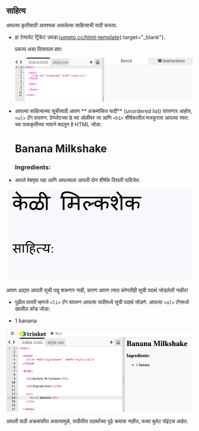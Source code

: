 ## साहित्य

आपल्या कृतीसाठी आवश्यक असलेल्या साहित्याची यादी करूया.

+ हा टेम्पलेट ट्रिंकेट उघडा:[jumpto.cc/html-template](http://jumpto.cc/html-template){:target="_blank"}.
    
    प्रकल्प असा दिसायला हवा:
    
    ![स्क्रीनशॉट](images/recipe-starter.png)

+ आपल्या साहित्याच्या सूचीसाठी आपण ** अक्रमांकित यादी** (unordered list) वापरणार आहोत, `<ul>` टॅग वापरुन. टेम्प्लेटच्या 8 व्या ओळीवर जा आणि `<h1>` शीर्षकातील मजकूरास आपल्या स्वत: च्या पाककृतीच्या नावाने बदलून हे HTML जोडा:

    <h1>Banana Milkshake</h1>
    
    <h3>Ingredients:</h3>
    
    <ul>
    
    </ul>
    

+ आपले वेबपृष्ठ पहा आणि आपल्याला आपली दोन शीर्षके दिसली पाहिजेत.

![स्क्रीनशॉट](images/recipe-headings.png)

आपण अद्याप आपली सूची पाहू शकणार नाही, कारण आपण त्यात कोणतीही सूची पदार्थ जोडलेली नाहीत!

+ पुढील पायरी म्हणजे `<li>` टॅग वापरुन आपल्या यादीमध्ये सूची पदार्थ जोडणे. आपल्या `<ul>` टॅगमध्ये खालील कोड जोडा:

    <li>1 banana</li>
    

![स्क्रीनशॉट](images/recipe-ul.png)

आपली यादी अक्रमांकीत असल्यामुळे, यादीतील पदार्थांच्या पुढे क्रमांक नाहीत, फक्त बुलेट पॉइंट्स आहेत.